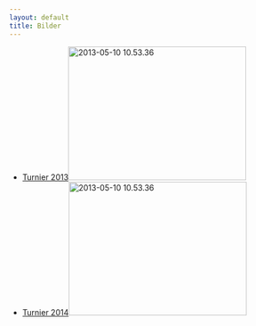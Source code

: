 ```yaml
---
layout: default
title: Bilder
---
```


<ul class="small-block-grid-1 medium-block-grid-2 large-block-grid-3">
<li><a href="https://secure.flickr.com/photos/54603033@N04/sets/72157641105345225/" class="button-contact-place" title="Turnier 2013">Turnier 2013<img src="https://farm4.staticflickr.com/3816/12586774255_1a20bef16b_n.jpg" width="320" height="240" alt="2013-05-10 10.53.36"></a></li>
<li><a href="https://secure.flickr.com/photos/54603033@N04/sets/72157641105345225/" class="button-contact-place" title="Turnier 2014">Turnier 2014<img src="https://farm4.staticflickr.com/3831/12586879453_65c73ceb29_n.jpg" width="320" height="240" alt="2013-05-10 10.53.36"></a></li>
</ul>